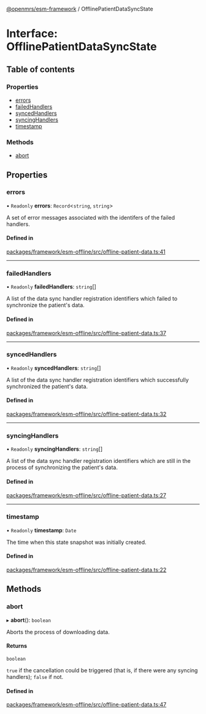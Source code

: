 [@openmrs/esm-framework](../API.md) / OfflinePatientDataSyncState

# Interface: OfflinePatientDataSyncState

## Table of contents

### Properties

- [errors](OfflinePatientDataSyncState.md#errors)
- [failedHandlers](OfflinePatientDataSyncState.md#failedhandlers)
- [syncedHandlers](OfflinePatientDataSyncState.md#syncedhandlers)
- [syncingHandlers](OfflinePatientDataSyncState.md#syncinghandlers)
- [timestamp](OfflinePatientDataSyncState.md#timestamp)

### Methods

- [abort](OfflinePatientDataSyncState.md#abort)

## Properties

### errors

• `Readonly` **errors**: `Record`<`string`, `string`\>

A set of error messages associated with the identifers of the failed handlers.

#### Defined in

[packages/framework/esm-offline/src/offline-patient-data.ts:41](https://github.com/nanfuka/openmrs-esm-core/blob/master/packages/framework/esm-offline/src/offline-patient-data.ts#L41)

___

### failedHandlers

• `Readonly` **failedHandlers**: `string`[]

A list of the data sync handler registration identifiers which failed to synchronize the
patient's data.

#### Defined in

[packages/framework/esm-offline/src/offline-patient-data.ts:37](https://github.com/nanfuka/openmrs-esm-core/blob/master/packages/framework/esm-offline/src/offline-patient-data.ts#L37)

___

### syncedHandlers

• `Readonly` **syncedHandlers**: `string`[]

A list of the data sync handler registration identifiers which successfully synchronized the
patient's data.

#### Defined in

[packages/framework/esm-offline/src/offline-patient-data.ts:32](https://github.com/nanfuka/openmrs-esm-core/blob/master/packages/framework/esm-offline/src/offline-patient-data.ts#L32)

___

### syncingHandlers

• `Readonly` **syncingHandlers**: `string`[]

A list of the data sync handler registration identifiers which are still in the process
of synchronizing the patient's data.

#### Defined in

[packages/framework/esm-offline/src/offline-patient-data.ts:27](https://github.com/nanfuka/openmrs-esm-core/blob/master/packages/framework/esm-offline/src/offline-patient-data.ts#L27)

___

### timestamp

• `Readonly` **timestamp**: `Date`

The time when this state snapshot was initially created.

#### Defined in

[packages/framework/esm-offline/src/offline-patient-data.ts:22](https://github.com/nanfuka/openmrs-esm-core/blob/master/packages/framework/esm-offline/src/offline-patient-data.ts#L22)

## Methods

### abort

▸ **abort**(): `boolean`

Aborts the process of downloading data.

#### Returns

`boolean`

`true` if the cancellation could be triggered (that is, if there were any syncing handlers);
  `false` if not.

#### Defined in

[packages/framework/esm-offline/src/offline-patient-data.ts:47](https://github.com/nanfuka/openmrs-esm-core/blob/master/packages/framework/esm-offline/src/offline-patient-data.ts#L47)

